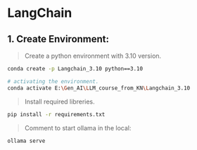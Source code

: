 # LangChain

## 1. Create Environment:
> Create a python environment with 3.10 version.  

```bash
conda create -p Langchain_3.10 python==3.10

# activating the environment.
conda activate E:\Gen_AI\LLM_course_from_KN\Langchain_3.10
```  

> Install required libreries.  

```bash
pip install -r requirements.txt
```  

> Comment to start ollama in the local:  

```bash
ollama serve
```  
